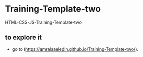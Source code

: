 # Training-Template-two
HTML-CSS-JS-Training-Template-two

## to explore it 
- go to (https://amralaaeledin.github.io/Training-Template-two/).
